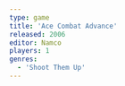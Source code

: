 ```yaml
---
type: game
title: 'Ace Combat Advance'
released: 2006
editor: Namco
players: 1
genres:
  - 'Shoot Them Up'
---
```

